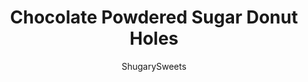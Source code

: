 ---
layout: ../../layouts/MarkdownPostLayout.astro
title: Chocolate Powdered Sugar Donut Holes
author: ShugarySweets
pubDate: 2019-01-15
description: "Chocolate Donut Holes rolled in powdered sugar make a delicious breakfast or after school treat! Perfect homemade donut holes are ready in just 30 minutes and pair perfectly with a cup of coffee or cold glass of milk."
image_url: https://www.shugarysweets.com/wp-content/uploads/2014/08/chocolate-powdered-donut-holes-facebook.jpg
tags: ["Breakfast and Brunch","American"]
calories: 77
protein: 2
carbohydrates: 13
fats: 2
fiber: 0
ingredients: ["2 cups all-purpose flour","3/4 cup granulated sugar","1/2 cup unsweetened cocoa powder","1 teaspoon baking powder","1 teaspoon baking soda","1 teaspoon kosher salt","1 cup milk","2 large eggs","1 teaspoon vanilla extract","2 Tablespoons unsalted butter, melted","3 Tablespoons unsalted butter, melted","3/4 cup powdered sugar"]
serves: 36
time: "22 minutes"
prepTime: "15 minutes"
instructions: ["For the donuts, mix flour, sugar, cocoa powder, baking powder, baking soda and salt in a large bowl. Add in eggs, milk, vanilla and butter. Beat for 2-3 minutes.","Spray mini muffin pan with baking spray. Fill each muffin cup about 1/2 full and bake in a 325 degree oven for about 7-9 minutes.","Remove and cool in pan about 10 minutes, then cool completely on wire rack.","When cool, dip each donut into the melted butter and roll in powdered sugar. Eat and enjoy!"]
nutrition: ["77 calories","13 grams carbohydrates","15 milligrams cholesterol","2 grams fat","0 grams fiber","2 grams protein","1 grams saturated fat","91 milligrams sodium","7 grams sugar","0 grams trans fat","1 grams unsaturated fat"]
---